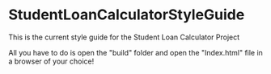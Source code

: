 # StudentLoanCalculatorStyleGuide
This is the current style guide for the Student Loan Calculator Project

All you have to do is open the "build" folder and open the "Index.html" file in a browser of your choice!
